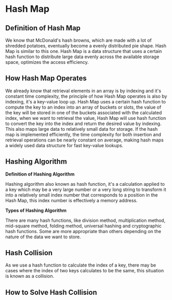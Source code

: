# Hash Map

## Definition of Hash Map

We know that McDonald's hash browns, which are made with a lot of shredded potatoes, eventually become a evenly distributed pie shape. Hash Map is similar to this one. Hash Map is a data structure that uses a certain hash function to distribute large data evenly across the available storage space, optimizes the access efficiency. 

## How Hash Map Operates

We already know that retrieval elements in an array is by indexing and it's constant time complexity, the principle of how Hash Map operates is also by indexing, it's a key-value loop up. Hash Map uses a certain hash function to compute the key to an index into an array of buckets or slots, the value of the key will be stored in one of the buckets associated with the calculated index, when we want to retrieval the value, Hash Map will use hash function to convert the key into the index and return the desired value by indexing. This also maps large data to relatively small data for storage. If the hash map is implemented efficiently, the time complexity for both insertion and retrieval operations can be nearly constant on average, making hash maps a widely used data structure for fast key-value lookups.

## Hashing Algorithm

**Definition of Hashing Algorithm**

Hashing algorithm also known as hash function, it's a calculation applied to a key which may be a very large number or a very long string to transform it into a relatively small index number that corresponds to a position in the Hash Map, this index number is effectively a memory address.

**Types of Hashing Algorithm**

There are many hash functions, like division method, multiplication method, mid-square method, folding method, universal hashing and cryptographic hash functions. Some are more appropriate than others depending on the nature of the data we want to store. 

## Hash Collision

As we use a hash function to calculate the index of a key, there may be cases where the index of two keys calculates to be the same, this situation is known as a collision.

## How to Solve Hash Collision
